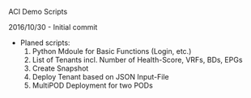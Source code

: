 ACI Demo Scripts

2016/10/30 - Initial commit
- Planed scripts:
    1) Python Mdoule for Basic Functions (Login, etc.)
    2) List of Tenants incl. Number of Health-Score, VRFs, BDs, EPGs
    3) Create Snapshot
    4) Deploy Tenant based on JSON Input-File
    5) MultiPOD Deployment for two PODs 
